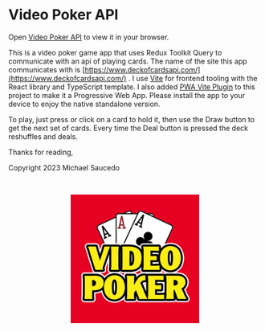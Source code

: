 # Video Poker API

Open [Video Poker API](https://videopokerapi.netlify.app/) to view it in your browser.

This is a video poker game app that uses Redux Toolkit Query to communicate with an api of playing cards. The name of the site this app communicates with is [https://www.deckofcardsapi.com/](https://www.deckofcardsapi.com/) . I use [Vite](https://vitejs.dev/) for frontend tooling with the React library and TypeScript template. I also added [PWA Vite Plugin](https://vite-pwa-org.netlify.app/) to this project to make it a Progressive Web App. Please install the app to your device to enjoy the native standalone version.

To play, just press or click on a card to hold it, then use the Draw button to get the next set of cards. Every time the Deal button is pressed the deck reshuffles and deals.

Thanks for reading,

Copyright 2023 Michael Saucedo

<br />
<p align="center">
    <img alt="Ace" src="./src/assets/images/logo256.png" />
</p>
